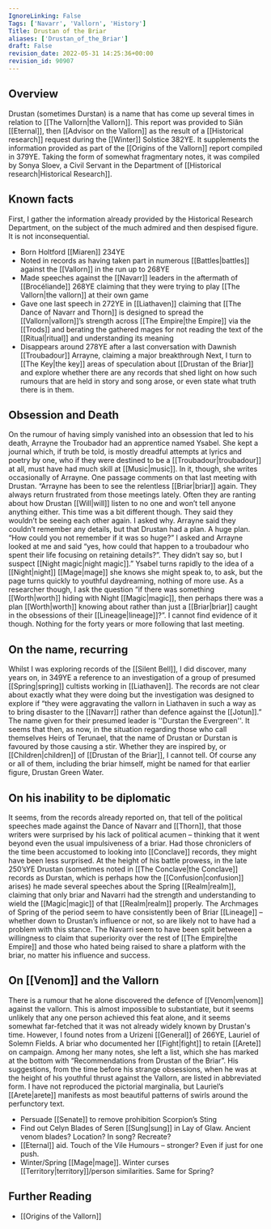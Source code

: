 ```yaml
---
IgnoreLinking: False
Tags: ['Navarr', 'Vallorn', 'History']
Title: Drustan of the Briar
aliases: ['Drustan_of_the_Briar']
draft: False
revision_date: 2022-05-31 14:25:36+00:00
revision_id: 90907
---
```


## Overview
Drustan (sometimes Durstan) is a name that has come up several times in relation to [[The Vallorn|the Vallorn]]. This report was provided to Siân [[Eternal]], then [[Advisor on the Vallorn]] as the result of a [[Historical research]] request during the [[Winter]] Solstice 382YE. It supplements the information provided as part of the [[Origins of the Vallorn]] report compiled in 379YE. Taking the form of somewhat fragmentary notes, it was compiled by Sonya Sloev, a Civil Servant in the Department of [[Historical research|Historical Research]].
## Known facts
First, I gather the information already provided by the Historical Research Department, on the subject of the much admired and then despised figure. It is not inconsequential.
* Born Holtford [[Miaren]] 234YE
* Noted in records as having taken part in numerous [[Battles|battles]] against the [[Vallorn]] in the run up to 268YE
* Made speeches against the [[Navarr]] leaders in the aftermath of [[Brocéliande]] 268YE claiming that they were trying to play [[The Vallorn|the vallorn]] at their own game
* Gave one last speech in 272YE in [[Liathaven]] claiming that [[The Dance of Navarr and Thorn]] is designed to spread the [[Vallorn|vallorn]]’s strength across [[The Empire|the Empire]] via the [[Trods]] and berating the gathered mages for not reading the text of the [[Ritual|ritual]] and understanding its meaning
* Disappears around 278YE after a last conversation with Dawnish [[Troubadour]] Arrayne, claiming a major breakthrough
Next, I turn to [[The Key|the key]] areas of speculation about [[Drustan of the Briar]] and explore whether there are any records that shed light on how such rumours that are held in story and song arose, or even state what truth there is in them.
## Obsession and Death
On the rumour of having simply vanished into an obsession that led to his death, Arrayne the Troubador had an apprentice named Ysabel. She kept a journal which, if truth be told, is mostly dreadful attempts at lyrics and poetry by one, who if they were destined to be a [[Troubadour|troubadour]] at all, must have had much skill at [[Music|music]]. In it, though, she writes occasionally of Arrayne. 
One passage comments on that last meeting with Drustan.
 “Arrayne has been to see the relentless [[Briar|briar]] again. They always return frustrated from those meetings lately. Often they are ranting about how Drustan [[Will|will]] listen to no one and won’t tell anyone anything either. This time was a bit different though. They said they wouldn’t be seeing each other again. I asked why. Arrayne said they couldn’t remember any details, but that Drustan had a plan. A huge plan. “How could you not remember if it was so huge?” I asked and Arrayne looked at me and said “yes, how could that happen to a troubadour who spent their life focusing on retaining details?”. They didn’t say so, but I suspect [[Night magic|night magic]].”
Ysabel turns rapidly to the idea of a [[Night|night]] [[Mage|mage]] she knows she might speak to, to ask, but the page turns quickly to youthful daydreaming, nothing of more use. As a researcher though, I ask the question “if there was something [[Worth|worth]] hiding with Night [[Magic|magic]], then perhaps there was a plan [[Worth|worth]] knowing about rather than just a [[Briar|briar]] caught in the obsessions of their [[Lineage|lineage]]?”. I cannot find evidence of it though. Nothing for the forty years or more following that last meeting.
## On the name, recurring
Whilst I was exploring records of the [[Silent Bell]], I did discover, many years on, in 349YE a reference to an investigation of a group of presumed [[Spring|spring]] cultists working in [[Liathaven]]. The records are not clear about exactly what they were doing but the investigation was designed to explore if “they were aggravating the vallorn in Liathaven in such a way as to bring disaster to the [[Navarr]] rather than defence against the [[Jotun]].” The name given for their presumed leader is ''Durstan the Evergreen''.
It seems that then, as now, in the situation regarding those who call themselves Heirs of Terunael, that the name of Drustan or Durstan is favoured by those causing a stir. Whether they are inspired by, or [[Children|children]] of [[Drustan of the Briar]], I cannot tell. Of course any or all of them, including the briar himself, might be named for that earlier figure, Drustan Green Water.
## On his inability to be diplomatic
It seems, from the records already reported on, that tell of the political speeches made against the Dance of Navarr and [[Thorn]], that those writers were surprised by his lack of political acumen – thinking that it went beyond even the usual impulsiveness of a briar.
Had those chroniclers of the time been accustomed to looking into [[Conclave]] records, they might have been less surprised. At the height of his battle prowess, in the late 250’sYE Drustan (sometimes noted in [[The Conclave|the Conclave]] records as Durstan, which is perhaps how the [[Confusion|confusion]] arises) he made several speeches about the Spring [[Realm|realm]], claiming that only briar and Navarri had the strength and understanding to wield the [[Magic|magic]] of that [[Realm|realm]] properly.
The Archmages of Spring of the period seem to have consistently been of Briar [[Lineage]] – whether down to Drustan’s influence or not, so are likely not to have had a problem with this stance. The Navarri seem to have been split between a willingness to claim that superiority over the rest of [[The Empire|the Empire]] and those who hated being raised to share a platform with the briar, no matter his influence and success.
## On [[Venom]] and the Vallorn
There is a rumour that he alone discovered the defence of [[Venom|venom]] against the vallorn. This is almost impossible to substantiate, but it seems unlikely that any one person achieved this feat alone, and it seems somewhat far-fetched that it was not already widely known by Drustan's time. However, I found notes from a Urizeni [[General]] of 266YE, Lauriel of Solemn Fields. A briar who documented her [[Fight|fight]] to retain [[Arete]] on campaign. Among her many notes, she left a list, which she has marked at the bottom with “Recommendations from Drustan of the Briar”.
His suggestions, from the time before his strange obsessions, when he was at the height of his youthful thrust against the Vallorn, are listed in abbreviated form. I have not reproduced the pictorial marginalia, but Lauriel’s [[Arete|arete]] manifests as most beautiful patterns of swirls around the perfunctory text.
* Persuade [[Senate]] to remove prohibition Scorpion’s Sting
* Find out Celyn Blades of Seren [[Sung|sung]] in Lay of Glaw. Ancient venom blades? Location? In song? Recreate?
* [[Eternal]] aid. Touch of the Vile Humours – stronger? Even if just for one push.
* Winter/Spring [[Mage|mage]]. Winter curses [[Territory|territory]]/person similarities. Same for Spring?
## Further Reading
* [[Origins of the Vallorn]]